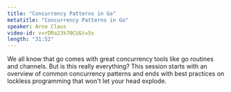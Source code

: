 ```yaml
---
title: "Concurrency Patterns in Go"
metatitle: "Concurrency Patterns in Go"
speaker: Arne Claus
video-id: v=rDRa23k70CU&t=5s
length: "31:52"
---
```

We all know that go comes with great concurrency tools like go routines and channels. But is this really everything? This session starts with an overview of common concurrency patterns and ends with best practices on lockless programming that won't let your head explode.
